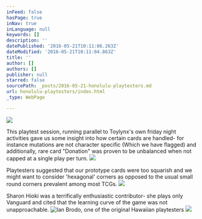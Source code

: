 ```yaml
---
inFeed: false
hasPage: true
inNav: true
inLanguage: null
keywords: []
description: ''
datePublished: '2016-05-21T10:11:06.263Z'
dateModified: '2016-05-21T10:11:04.863Z'
title: ''
author: []
authors: []
publisher: null
starred: false
sourcePath: _posts/2016-05-21-honolulu-playtesters.md
url: honolulu-playtesters/index.html
_type: WebPage

---
```

![](https://the-grid-user-content.s3-us-west-2.amazonaws.com/8561bd52-74fd-4f0a-a723-3d3903f09cca.jpg)

This playtest session, running parallel to Toylynx's own friday night activities gave us some insight into how certain cards are handled- for instance mutations are not character specific (Which we have flagged) and additionally, rare card "Donation" was proven to be unbalanced when not capped at a single play per turn.
![](https://the-grid-user-content.s3-us-west-2.amazonaws.com/2fe17e1a-d63b-4641-8424-a9ee482027be.jpg)

Playtesters suggested that our prototype cards were too squarish and we might want to consider 'hexagonal' corners as opposed to the usual small round corners prevalent among most TCGs.
![](https://the-grid-user-content.s3-us-west-2.amazonaws.com/9ee4b9f6-13db-445c-9830-578fb492c40e.jpg)

Sharon Hioki was a terrifically enthusiastic contributor- she plays only Vanguard and cited that the learning curve of the game was not unapproachable. ![Ian Brodo, one of the original Hawaiian playtesters](https://the-grid-user-content.s3-us-west-2.amazonaws.com/b2a45f92-db6f-4250-a82d-ad0d41123377.jpg)
![](https://the-grid-user-content.s3-us-west-2.amazonaws.com/51e25f98-e6dc-47ac-b093-2d5d21aa7424.jpg)